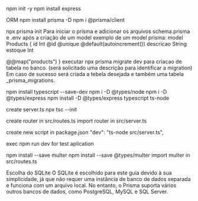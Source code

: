 npm init -y
npm install express

ORM
npm install prisma -D
npm i @prisma/client

npx prisma init
Para iniciar o prisma e adicionar os arquivos schema.prisma e .env
após a criação de um model
exemplo de um model prisma:
model Products {
  id Int @id @unique @default(autoincrement())
  descricao String
  estoque Int

  @@map("products")
}
executar npx prisma migrate dev para criacao de tabela no banco. (será solicitado uma descrição para identificar a migration)
Em caso de sucesso será criada a tebela desejada e também uma tabela _prisma_migrations.

npm install typescript --save-dev
npm i -D @types/node
npm i -D @types/express
npm install -D @types/express typescript ts-node

create server.ts
npx tsc --init

create router in src/routes.ts
import router in src/server.ts

create new script in package.json
"dev": "ts-node src/server.ts",

exec npm run dev for test aplication

npm install --save multer
npm install --save @types/multer
import multer in src/routes.ts

Escolha do SQLite
O SQLite é escolhido para este guia devido à sua simplicidade, já que não requer uma instância de banco de dados separada e funciona com um arquivo local. No entanto, o Prisma suporta vários outros bancos de dados, como PostgreSQL, MySQL e SQL Server.
